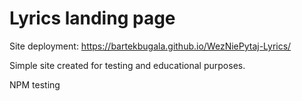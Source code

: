 # Lyrics landing page
Site deployment: https://bartekbugala.github.io/WezNiePytaj-Lyrics/

Simple site created for testing and educational purposes.

NPM testing
